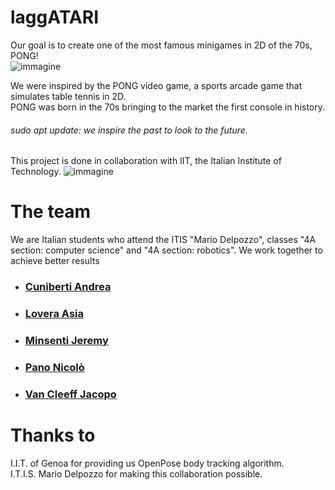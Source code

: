 
# laggATARI
Our goal is to create one of the most famous minigames in 2D of the 70s, 
PONG!<br>
![immagine](https://github.com/AndreaCuni/laggATARI/blob/master/pong.jpg)<br>

We were inspired by the PONG video game, a sports arcade game that simulates table tennis in 2D.<br>
PONG was born in the 70s bringing to the market the first console in history.
###### sudo apt update: we inspire the past to look to the future.
This project is done in collaboration with IIT, the Italian Institute of Technology.
![immagine](https://github.com/AndreaCuni/laggATARI/blob/master/IIT_logo.png)<br>

# The team
We are Italian students who attend the ITIS "Mario Delpozzo", classes "4A section: computer science" and "4A section: robotics". We work together to achieve better results
* ### [Cuniberti Andrea](https://github.com/AndreaCuni)
* ### [Lovera Asia](https://github.com/asialovera95)
* ### [Minsenti Jeremy](https://github.com/MinsentiJeremyCN)
* ### [Pano Nicolò](https://github.com/NicoloPano)
* ### [Van Cleeff Jacopo](https://github.com/jacopovancleeff)



# Thanks to

I.I.T. of Genoa for providing us OpenPose body tracking algorithm.<br>
I.T.I.S. Mario Delpozzo for making this collaboration possible.
